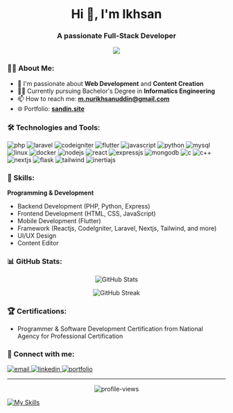 <h1 align="center">Hi 👋, I'm Ikhsan</h1>
<h3 align="center">A passionate Full-Stack Developer</h3>

<p align="center">
  <img src="https://readme-typing-svg.herokuapp.com?lines=Full+Stack+Developer;Web+Developer;UI/UX+Designer;Content+Creator&center=true&width=380&height=45">
</p>

### 👨‍💻 About Me:

- 🌱 I'm passionate about **Web Development** and **Content Creation**
- 👨‍🎓 Currently pursuing Bachelor's Degree in **Informatics Engineering**
- 📫 How to reach me: **m.nurikhsanuddin@gmail.com**
- 🌐 Portfolio: **[sandin.site](https://sandin.site)**

### 🛠️ Technologies and Tools:

<p align="left">
<img src="https://img.shields.io/badge/PHP-777BB4?style=for-the-badge&logo=php&logoColor=white" alt="php"/>
<img src="https://img.shields.io/badge/Laravel-FF2D20?style=for-the-badge&logo=laravel&logoColor=white" alt="laravel"/>
<img src="https://img.shields.io/badge/CodeIgniter-EF4223?style=for-the-badge&logo=codeigniter&logoColor=white" alt="codeigniter"/>
<img src="https://img.shields.io/badge/Flutter-02569B?style=for-the-badge&logo=flutter&logoColor=white" alt="flutter"/>
<img src="https://img.shields.io/badge/JavaScript-F7DF1E?style=for-the-badge&logo=javascript&logoColor=black" alt="javascript"/>
<img src="https://img.shields.io/badge/Python-3776AB?style=for-the-badge&logo=python&logoColor=white" alt="python"/>
<img src="https://img.shields.io/badge/MySQL-4479A1?style=for-the-badge&logo=mysql&logoColor=white" alt="mysql"/>
<img src="https://img.shields.io/badge/Linux-FCC624?style=for-the-badge&logo=linux&logoColor=black" alt="linux"/>
<img src="https://img.shields.io/badge/Docker-2496ED?style=for-the-badge&logo=docker&logoColor=white" alt="docker"/>
<img src="https://img.shields.io/badge/Node.js-339933?style=for-the-badge&logo=node.js&logoColor=white" alt="nodejs"/>
<img src="https://img.shields.io/badge/React-61DAFB?style=for-the-badge&logo=react&logoColor=black" alt="react"/>
<img src="https://img.shields.io/badge/Express.js-000000?style=for-the-badge&logo=express&logoColor=white" alt="expressjs"/>
<img src="https://img.shields.io/badge/MongoDB-47A248?style=for-the-badge&logo=mongodb&logoColor=white" alt="mongodb"/>
<img src="https://img.shields.io/badge/C-A8B9CC?style=for-the-badge&logo=c&logoColor=black" alt="c"/>
<img src="https://img.shields.io/badge/C++-00599C?style=for-the-badge&logo=c%2B%2B&logoColor=white" alt="c++"/>
<img src="https://img.shields.io/badge/Next.js-000000?style=for-the-badge&logo=next.js&logoColor=white" alt="nextjs"/>
<img src="https://img.shields.io/badge/Flask-000000?style=for-the-badge&logo=flask&logoColor=white" alt="flask"/>
<img src="https://img.shields.io/badge/Tailwind_CSS-38B2AC?style=for-the-badge&logo=tailwind-css&logoColor=white" alt="tailwind"/>
<img src="https://img.shields.io/badge/Inertia.js-6366F1?style=for-the-badge&logo=inertia&logoColor=white" alt="inertiajs"/>

</p>

### 🎯 Skills:

**Programming & Development**
- Backend Development (PHP, Python, Express)
- Frontend Development (HTML, CSS, JavaScript)
- Mobile Development (Flutter)
- Framework (Reactjs, CodeIgniter, Laravel, Nextjs, Tailwind, and more)
- UI/UX Design
- Content Editor


### 📊 GitHub Stats:

<p align="center">
  <img src="https://github-readme-stats.vercel.app/api?username=nurikhsanuddin&show_icons=true&theme=radical" alt="GitHub Stats" />
</p>

<p align="center">
  <img src="https://github-readme-streak-stats.herokuapp.com/?user=nurikhsanuddin&theme=radical" alt="GitHub Streak" />
</p>

### 🏆 Certifications:
- Programmer & Software Development Certification from National Agency for Professional Certification

### 🤝 Connect with me:

<p align="left">
  <a href="mailto:m.nurikhsanuddin@gmail.com">
    <img src="https://img.shields.io/badge/Email-D14836?style=for-the-badge&logo=gmail&logoColor=white" alt="email"/>
  </a>
  <a href="https://www.linkedin.com/in/muhammad-nur-ikhsanuddin">
    <img src="https://img.shields.io/badge/LinkedIn-0077B5?style=for-the-badge&logo=linkedin&logoColor=white" alt="linkedin"/>
  </a>
  <a href="https://ikhsan.projectmaster.id">
    <img src="https://img.shields.io/badge/Portfolio-000000?style=for-the-badge&logo=About.me&logoColor=white" alt="portfolio"/>
  </a>
</p>

---
<p align="center">
  <img src="https://komarev.com/ghpvc/?username=nurikhsanuddin&label=Profile%20views&color=0e75b6&style=flat" alt="profile-views" />
</p>

[![My Skills](https://skillicons.dev/icons?i=py,php,pr,vscode,cpp,html,css,tailwind,flutter,nodejs,mysql,figma,supabase,postgresql,laravel,firebase,vite,vercel,git,github,githubactions,androidstudio,arduino,postman,tensorflow&theme=light)](https://skillicons.dev)

